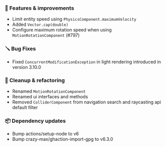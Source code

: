 ### 🚀 Features & improvements

- Limit entity speed using `PhysicsComponent.maximumVelocity`
- Added `Vector.cap(double)`
- Configure maximum rotation speed when using `MotionRotationComponent` (#797)

### 🪛 Bug Fixes

- Fixed `ConcurrentModificationException` in light rendering introduced in version 3.10.0

### 🧽 Cleanup & refactoring

- Renamed `MotionRotationComponent`
- Renamed ui interfaces and methods
- Removed `ColliderComponent` from navigation search and raycasting api default filter

### 📦 Dependency updates

- Bump actions/setup-node to v6
- Bump crazy-max/ghaction-import-gpg to v6.3.0